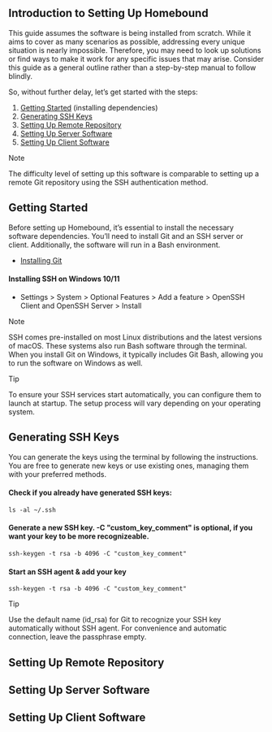 ## Introduction to Setting Up Homebound
This guide assumes the software is being installed from scratch. While it aims to cover as many scenarios as possible, addressing every unique situation is nearly impossible. Therefore, you may need to look up solutions or find ways to make it work for any specific issues that may arise. Consider this guide as a general outline rather than a step-by-step manual to follow blindly.

So, without further delay, let’s get started with the steps:
1. [Getting Started](#getting-started) (installing dependencies)
2. [Generating SSH Keys](#generating-ssh-keys)
3. [Setting Up Remote Repository](#setting-up-remote-repository)
4. [Setting Up Server Software](#setting-up-server-software)
5. [Setting Up Client Software](#setting-up-client-software)

> [!NOTE]
> The difficulty level of setting up this software is comparable to setting up a remote Git repository using the SSH authentication method.

## Getting Started

Before setting up Homebound, it’s essential to install the necessary software dependencies. You’ll need to install Git and an SSH server or client. Additionally, the software will run in a Bash environment.

- [Installing Git](https://git-scm.com/book/en/v2/Getting-Started-Installing-Git)

#### Installing SSH on Windows 10/11
- Settings > System > Optional Features > Add a feature > OpenSSH Client and OpenSSH Server > Install

> [!NOTE]
> SSH comes pre-installed on most Linux distributions and the latest versions of macOS. These systems also run Bash software through the terminal. When you install Git on Windows, it typically includes Git Bash, allowing you to run the software on Windows as well.

> [!TIP]
> To ensure your SSH services start automatically, you can configure them to launch at startup. The setup process will vary depending on your operating system.

## Generating SSH Keys

You can generate the keys using the terminal by following the instructions. You are free to generate new keys or use existing ones, managing them with your preferred methods.

#### Check if you already have generated SSH keys:
```
ls -al ~/.ssh
```

#### Generate a new SSH key. -C "custom_key_comment" is optional, if you want your key to be more recognizeable.
```
ssh-keygen -t rsa -b 4096 -C "custom_key_comment"
```

#### Start an SSH agent & add your key
```
ssh-keygen -t rsa -b 4096 -C "custom_key_comment"
```

> [!TIP]
> Use the default name (id_rsa) for Git to recognize your SSH key automatically without SSH agent. For convenience and automatic connection, leave the passphrase empty.


## Setting Up Remote Repository

## Setting Up Server Software

## Setting Up Client Software
